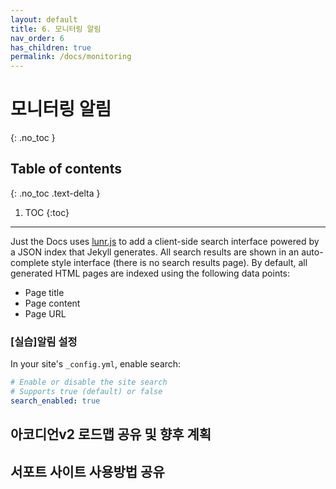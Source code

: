 ```yaml
---
layout: default
title: 6. 모니터링 알림
nav_order: 6
has_children: true
permalink: /docs/monitoring
---
```


# 모니터링 알림
{: .no_toc }

## Table of contents
{: .no_toc .text-delta }

1. TOC
{:toc}

---

Just the Docs uses [lunr.js](http://lunrjs.com) to add a client-side search interface powered by a JSON index that Jekyll generates.
All search results are shown in an auto-complete style interface (there is no search results page).
By default, all generated HTML pages are indexed using the following data points:

- Page title
- Page content
- Page URL


### [실습]알림 설정

In your site's `_config.yml`, enable search:

```yaml
# Enable or disable the site search
# Supports true (default) or false
search_enabled: true
```


## 아코디언v2 로드맵 공유 및 향후 계획

## 서포트 사이트 사용방법 공유

